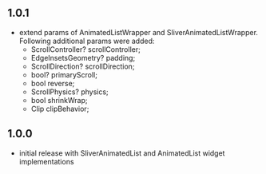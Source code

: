 ## 1.0.1
- extend params of AnimatedListWrapper and SliverAnimatedListWrapper. Following additional params were added:
    - ScrollController? scrollController;
    - EdgeInsetsGeometry? padding;
    - ScrollDirection? scrollDirection;
    - bool? primaryScroll;
    - bool reverse;
    - ScrollPhysics? physics;
    - bool shrinkWrap;
    - Clip clipBehavior;

## 1.0.0
- initial release with SliverAnimatedList and AnimatedList widget implementations
